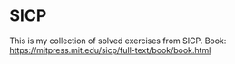 # SICP
This is my collection of solved exercises from SICP. Book: https://mitpress.mit.edu/sicp/full-text/book/book.html 

